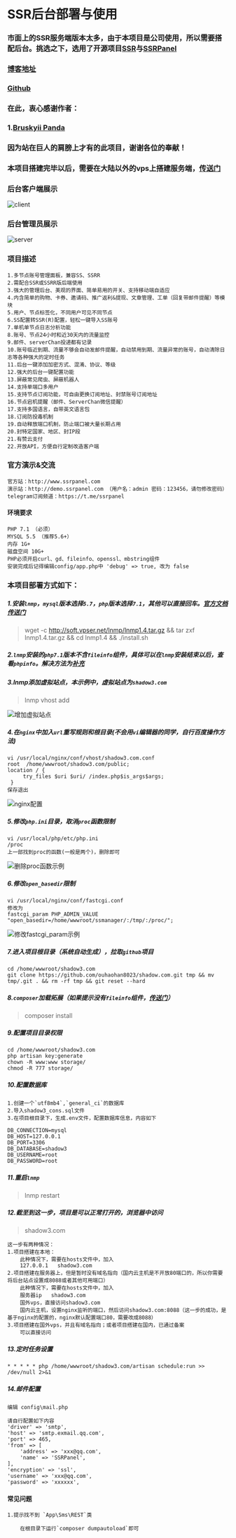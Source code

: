 SSR后台部署与使用
========

### 市面上的SSR服务端版本太多，由于本项目是公司使用，所以需要搭配后台。挑选之下，选用了开源项目[SSR](https://github.com/ouhaohan8023/SSR_server)与[SSRPanel](https://github.com/ouhaohan8023/shadow.com)
### [博客地址](http://www.ohh.ink/#/novel?id=30)
### [Github](https://github.com/ouhaohan8023/SSR_server)
### 在此，衷心感谢作者：
### 1.[Bruskyii Panda](https://github.com/ssrpanel)

### 因为站在巨人的肩膀上才有的此项目，谢谢各位的奉献！

### 本项目搭建完毕以后，需要在大陆以外的vps上搭建服务端，[传送门](https://github.com/ouhaohan8023/SSR_server)

### 后台客户端展示
![client](https://github.com/ouhaohan8023/shadow.com/raw/master/pre/client.png)

### 后台管理员展示
![server](https://github.com/ouhaohan8023/shadow.com/raw/master/pre/admin.png)

### 项目描述
````
1.多节点账号管理面板，兼容SS、SSRR
2.需配合SSR或SSRR版后端使用
3.强大的管理后台、美观的界面、简单易用的开关、支持移动端自适应
4.内含简单的购物、卡券、邀请码、推广返利&提现、文章管理、工单（回复带邮件提醒）等模块
5.用户、节点标签化，不同用户可见不同节点
6.SS配置转SSR(R)配置，轻松一键导入SS账号
7.单机单节点日志分析功能
8.账号、节点24小时和近30天内的流量监控
9.邮件、serverChan投递都有记录
10.账号临近到期、流量不够会自动发邮件提醒，自动禁用到期、流量异常的账号，自动清除日志等各种强大的定时任务
11.后台一键添加加密方式、混淆、协议、等级
12.强大的后台一键配置功能
13.屏蔽常见爬虫、屏蔽机器人
14.支持单端口多用户
15.支持节点订阅功能，可自由更换订阅地址、封禁账号订阅地址
16.节点宕机提醒（邮件、ServerChan微信提醒）
17.支持多国语言，自带英文语言包
18.订阅防投毒机制
19.自动释放端口机制，防止端口被大量长期占用
20.封特定国家、地区、封IP段
21.有赞云支付
22.开放API，方便自行定制改造客户端
````

### 官方演示&交流
````
官方站：http://www.ssrpanel.com
演示站：http://demo.ssrpanel.com （用户名：admin 密码：123456，请勿修改密码）
telegram订阅频道：https://t.me/ssrpanel
````

#### 环境要求
````
PHP 7.1 （必须）
MYSQL 5.5 （推荐5.6+）
内存 1G+ 
磁盘空间 10G+
PHP必须开启curl、gd、fileinfo、openssl、mbstring组件
安装完成后记得编辑config/app.php中 'debug' => true, 改为 false
````


### 本项目部署方式如下：

##### 1.安装`lnmp`，`mysql`版本选择`5.7`，`php`版本选择`7.1`，其他可以直接回车。[官方文档传送门](https://lnmp.org/)
>wget -c http://soft.vpser.net/lnmp/lnmp1.4.tar.gz && tar zxf lnmp1.4.tar.gz && cd lnmp1.4 && ./install.sh

##### 2.`lnmp`安装的`php7.1`版本不含`fileinfo`组件，具体可以在`lnmp`安装结束以后，查看`phpinfo`。解决方法为[补充]()
##### 3.lnmp添加虚拟站点，本示例中，虚拟站点为`shadow3.com`
>lnmp vhost add

![增加虚拟站点](https://github.com/ouhaohan8023/shadow.com/raw/master/pre/addvhost.png)
##### 4.在`nginx`中加入`url`重写规则和根目录(不会用`vi`编辑器的同学，自行百度操作方法)
```$xslt
vi /usr/local/nginx/conf/vhost/shadow3.com.conf
root  /home/wwwroot/shadow3.com/public;
location / {
     try_files $uri $uri/ /index.php$is_args$args;
 }
保存退出
```

![nginx配置](https://github.com/ouhaohan8023/shadow.com/raw/master/pre/nginx.png)

##### 5.修改`php.ini`目录，取消`proc`函数限制
```$xslt
vi /usr/local/php/etc/php.ini
/proc
上一部找到proc的函数(一般是两个)，删除即可
```

![删除proc函数示例](https://github.com/ouhaohan8023/shadow.com/raw/master/pre/disable.png)

##### 6.修改`open_basedir`限制
```$xslt
vi /usr/local/nginx/conf/fastcgi.conf
修改为
fastcgi_param PHP_ADMIN_VALUE "open_basedir=/home/wwwroot/ssmanager/:/tmp/:/proc/";

```

![修改fastcgi_param示例](https://github.com/ouhaohan8023/shadow.com/raw/master/pre/fastcgi.png)

##### 7.进入项目根目录（系统自动生成），拉取`github`项目
```$xslt
cd /home/wwwroot/shadow3.com
git clone https://github.com/ouhaohan8023/shadow.com.git tmp && mv tmp/.git . && rm -rf tmp && git reset --hard
```


##### 8.`composer`加载拓展（如果提示没有`fileinfo`组件，[传送门]()）
>composer install

##### 9.配置项目目录权限
```$xslt
cd /home/wwwroot/shadow3.com
php artisan key:generate
chown -R www:www storage/
chmod -R 777 storage/
```

##### 10.配置数据库
```$xslt
1.创建一个`utf8mb4`,`general_ci`的数据库
2.导入shadow3_cons.sql文件
3.在项目根目录下，生成.env文件，配置数据库信息，内容如下
```

```$xslt
DB_CONNECTION=mysql
DB_HOST=127.0.0.1
DB_PORT=3306
DB_DATABASE=shadow3
DB_USERNAME=root
DB_PASSWORD=root
```
##### 11.重启`lnmp`
>lnmp restart

##### 12.截至到这一步，项目是可以正常打开的，浏览器中访问
>shadow3.com

```$xslt
这一步有两种情况：
1.项目搭建在本地：
    此种情况下，需要在hosts文件中，加入
    127.0.0.1   shadow3.com
2.项目搭建在服务器上，但是暂时没有域名指向（国内云主机是不开放80端口的，所以你需要将后台站点设置成8088或者其他可用端口）
    此种情况下，需要在hosts文件中，加入
    服务器ip   shadow3.com
    国外vps，直接访问shadow3.com
    国内云主机，设置nginx监听的端口，然后访问shadow3.com:8088（这一步的成功，是基于nginx的配置的，nginx默认配置端口80，需要改成8088）
3.项目搭建在国外vps，并且有域名指向；或者项目搭建在国内，已通过备案
    可以直接访问
```

##### 13.定时任务设置
```$xslt
* * * * * php /home/wwwroot/shadow3.com/artisan schedule:run >> /dev/null 2>&1
```
##### 14.邮件配置
````
编辑 config\mail.php

请自行配置如下内容
'driver' => 'smtp',
'host' => 'smtp.exmail.qq.com',
'port' => 465,
'from' => [
    'address' => 'xxx@qq.com',
    'name' => 'SSRPanel',
],
'encryption' => 'ssl',
'username' => 'xxx@qq.com',
'password' => 'xxxxxx',
````


#### 常见问题
```$xslt
1.提示找不到 `App\Sms\REST`类

    在根目录下运行`composer dumpautoload`即可
```